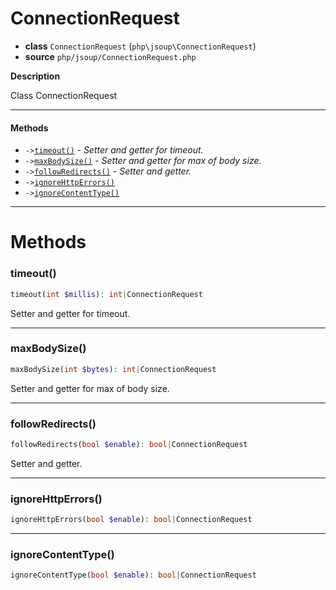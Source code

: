 # ConnectionRequest

- **class** `ConnectionRequest` (`php\jsoup\ConnectionRequest`)
- **source** `php/jsoup/ConnectionRequest.php`

**Description**

Class ConnectionRequest

---

#### Methods

- `->`[`timeout()`](#method-timeout) - _Setter and getter for timeout._
- `->`[`maxBodySize()`](#method-maxbodysize) - _Setter and getter for max of body size._
- `->`[`followRedirects()`](#method-followredirects) - _Setter and getter._
- `->`[`ignoreHttpErrors()`](#method-ignorehttperrors)
- `->`[`ignoreContentType()`](#method-ignorecontenttype)

---
# Methods

<a name="method-timeout"></a>

### timeout()
```php
timeout(int $millis): int|ConnectionRequest
```
Setter and getter for timeout.

---

<a name="method-maxbodysize"></a>

### maxBodySize()
```php
maxBodySize(int $bytes): int|ConnectionRequest
```
Setter and getter for max of body size.

---

<a name="method-followredirects"></a>

### followRedirects()
```php
followRedirects(bool $enable): bool|ConnectionRequest
```
Setter and getter.

---

<a name="method-ignorehttperrors"></a>

### ignoreHttpErrors()
```php
ignoreHttpErrors(bool $enable): bool|ConnectionRequest
```

---

<a name="method-ignorecontenttype"></a>

### ignoreContentType()
```php
ignoreContentType(bool $enable): bool|ConnectionRequest
```